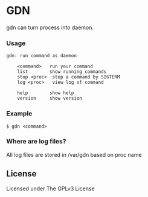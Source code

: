 # GDN

gdn can turn process into daemon.

### Usage

    gdn: run command as daemon

    	<command>   run your command
    	list        show running commands
    	stop <proc>  stop a command by SIGTERM
    	log <proc>   view log of command

    	help        show help
    	version     show version

### Example

    $ gdn <command>

### Where are log files?

All log files are stored in /var/gdn based on proc name

## License

Licensed under The GPLv3 License